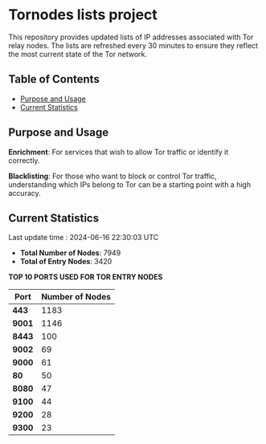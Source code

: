 # Tornodes lists project

This repository provides updated lists of IP addresses associated with Tor relay nodes. The lists are refreshed every 30 minutes to ensure they reflect the most current state of the Tor network.

## Table of Contents

- [Purpose and Usage](#purpose-and-usage)
- [Current Statistics](#current-statistics)


## Purpose and Usage

**Enrichment**: For services that wish to allow Tor traffic or identify it correctly.

**Blacklisting**: For those who want to block or control Tor traffic, understanding which IPs belong to Tor can be a starting point with a high accuracy.

## Current Statistics

Last update time : 2024-06-16 22:30:03 UTC

- **Total Number of Nodes**: 7949
- **Total of Entry Nodes**: 3420

**TOP 10 PORTS USED FOR TOR ENTRY NODES**

| **Port** | **Number of Nodes** |
|------|-----------------|
| **443**   | 1183  |
| **9001**   | 1146  |
| **8443**   | 100  |
| **9002**   | 69  |
| **9000**   | 61  |
| **80**   | 50  |
| **8080**   | 47  |
| **9100**   | 44  |
| **9200**   | 28  |
| **9300**   | 23  |


